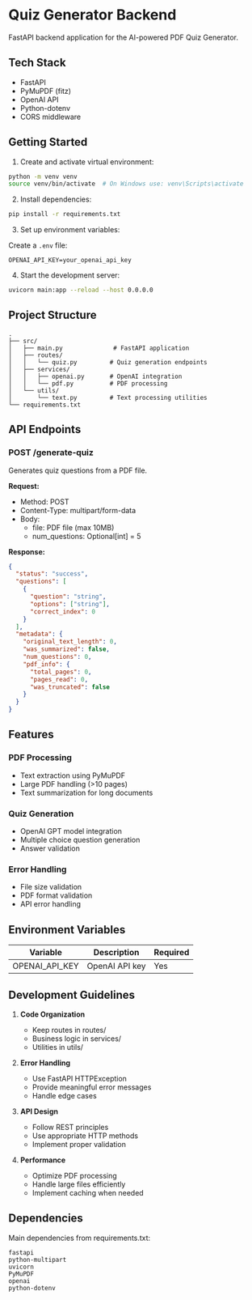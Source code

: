 # Quiz Generator Backend

FastAPI backend application for the AI-powered PDF Quiz Generator.

## Tech Stack

- FastAPI
- PyMuPDF (fitz)
- OpenAI API
- Python-dotenv
- CORS middleware

## Getting Started

1. Create and activate virtual environment:
```bash
python -m venv venv
source venv/bin/activate  # On Windows use: venv\Scripts\activate
```

2. Install dependencies:
```bash
pip install -r requirements.txt
```

3. Set up environment variables:

Create a `.env` file:
```env
OPENAI_API_KEY=your_openai_api_key
```

4. Start the development server:
```bash
uvicorn main:app --reload --host 0.0.0.0
```

## Project Structure

```
.
├── src/
│   ├── main.py              # FastAPI application
│   ├── routes/
│   │   └── quiz.py         # Quiz generation endpoints
│   ├── services/
│   │   ├── openai.py       # OpenAI integration
│   │   └── pdf.py          # PDF processing
│   └── utils/
│       └── text.py         # Text processing utilities
└── requirements.txt
```

## API Endpoints

### POST /generate-quiz

Generates quiz questions from a PDF file.

**Request:**
- Method: POST
- Content-Type: multipart/form-data
- Body:
  - file: PDF file (max 10MB)
  - num_questions: Optional[int] = 5

**Response:**
```json
{
  "status": "success",
  "questions": [
    {
      "question": "string",
      "options": ["string"],
      "correct_index": 0
    }
  ],
  "metadata": {
    "original_text_length": 0,
    "was_summarized": false,
    "num_questions": 0,
    "pdf_info": {
      "total_pages": 0,
      "pages_read": 0,
      "was_truncated": false
    }
  }
}
```

## Features

### PDF Processing
- Text extraction using PyMuPDF
- Large PDF handling (>10 pages)
- Text summarization for long documents

### Quiz Generation
- OpenAI GPT model integration
- Multiple choice question generation
- Answer validation

### Error Handling
- File size validation
- PDF format validation
- API error handling

## Environment Variables

| Variable | Description | Required |
|----------|-------------|----------|
| OPENAI_API_KEY | OpenAI API key | Yes |

## Development Guidelines

1. **Code Organization**
   - Keep routes in routes/
   - Business logic in services/
   - Utilities in utils/

2. **Error Handling**
   - Use FastAPI HTTPException
   - Provide meaningful error messages
   - Handle edge cases

3. **API Design**
   - Follow REST principles
   - Use appropriate HTTP methods
   - Implement proper validation

4. **Performance**
   - Optimize PDF processing
   - Handle large files efficiently
   - Implement caching when needed

## Dependencies

Main dependencies from requirements.txt:
```
fastapi
python-multipart
uvicorn
PyMuPDF
openai
python-dotenv
```